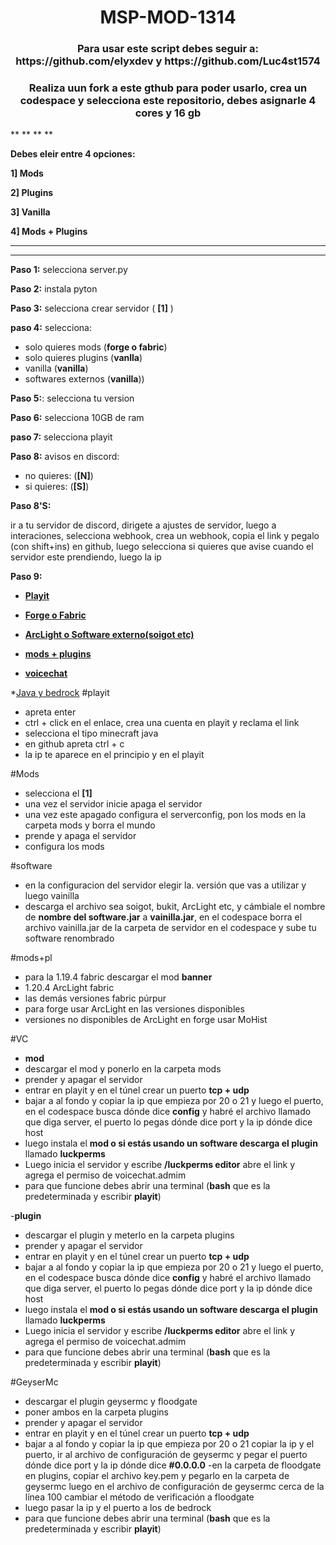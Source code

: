 <h1 align="center"> MSP-MOD-1314 </h1>
<h3 align="center"> Para usar este script debes seguir a: https://github.com/elyxdev y https://github.com/Luc4st1574 </h3>

<h3 align="center"> Realiza uun fork a este gthub para poder usarlo, crea un codespace y selecciona este repositorio, debes asignarle 4 cores y 16 gb </h3>
** **
** **

**Debes eleir entre 4 opciones:**

**1] Mods**

**2] Plugins**

**3] Vanilla**

**4] Mods + Plugins**
** **
** **

**Paso 1:** selecciona server.py

**Paso 2:** instala pyton

**Paso 3:** selecciona crear servidor ( **[1]** )

**paso 4:** selecciona:

- solo quieres mods (**forge o fabric**)
- solo quieres plugins (**vanlla**)
- vanilla (**vanilla**)
- softwares externos (**vanilla**))

**Paso 5:**: selecciona tu version

**Paso 6:** selecciona 10GB de ram

**paso 7:** selecciona playit

**Paso 8:** avisos en discord:

- no quieres: (**[N]**)
- si quieres: (**[S]**)

**Paso 8'S:**

ir a tu servidor de discord, dirigete a ajustes de servidor, luego a interaciones, selecciona webhook, crea un webhook, copia el link y pegalo (con shift+ins) en github, luego selecciona si quieres que avise cuando el servidor este prendiendo, luego la ip

**Paso 9:**

* [**Playit**](#playit)

* [**Forge o Fabric**](#Mods)

* [**ArcLight o Software externo(soigot etc)**](#software)

* [**mods + plugins**](#mods+pl)

* [**voicechat**](#VC)

*[Java y bedrock](#GeyserMC)
#playit
- apreta enter
- ctrl + click en el enlace, crea una cuenta en playit y reclama el link
- selecciona el tipo minecraft java
- en github apreta ctrl + c
- la ip te aparece en el principio y en el playit

#Mods
- selecciona el **[1]**
- una vez el servidor inicie apaga el servidor
- una vez este apagado configura el serverconfig, pon los mods en la carpeta mods y borra el mundo
- prende y apaga el servidor
- configura los mods

#software
- en la configuracion del servidor elegir la. versión que vas a utilizar y luego vainilla
- descarga el archivo sea soigot, bukit, ArcLight etc, y cámbiale el nombre de **nombre del software.jar** a **vainilla.jar**, en el codespace borra el archivo vainilla.jar de la carpeta de servidor en el codespace y sube tu software renombrado

#mods+pl
- para la 1.19.4 fabric descargar el mod **banner**
- 1.20.4 ArcLight fabric
- las demás versiones fabric púrpur
- para forge usar ArcLight en las versiones disponibles
- versiones no disponibles de ArcLight en forge usar MoHist

#VC

- **mod**
- descargar el mod y ponerlo en la carpeta mods
- prender y apagar el servidor
- entrar en playit y en el túnel crear un puerto **tcp + udp**
- bajar a al fondo y copiar la ip que empieza por 20 o 21 y luego el puerto, en el codespace busca dónde dice  **config** y habré el archivo llamado que diga server, el puerto lo pegas dónde dice port y la ip dónde dice host
- luego instala el **mod o si estás usando un software descarga el plugin** llamado **luckperms**
-  Luego inicia el servidor y escribe **/luckperms editor** abre el link y agrega el permiso de voicechat.admim
- para que funcione debes abrir una terminal (**bash** que es la predeterminada y escribir **playit**)

-**plugin**
- descargar el plugin y meterlo en la carpeta plugins
- prender y apagar el servidor
- entrar en playit y en el túnel crear un puerto **tcp + udp**
- bajar a al fondo y copiar la ip que empieza por 20 o 21 y luego el puerto, en el codespace busca dónde dice  **config** y habré el archivo llamado que diga server, el puerto lo pegas dónde dice port y la ip dónde dice host
- luego instala el **mod o si estás usando un software descarga el plugin** llamado **luckperms**
-  Luego inicia el servidor y escribe **/luckperms editor** abre el link y agrega el permiso de voicechat.admim
- para que funcione debes abrir una terminal (**bash** que es la predeterminada y escribir **playit**)

#GeyserMc
- descargar el plugin geysermc y floodgate
- poner ambos en la carpeta plugins
- prender y apagar el servidor
- entrar en playit y en el túnel crear un puerto **tcp + udp**
- bajar a al fondo y copiar la ip que empieza por 20 o 21 copiar la ip y el puerto, ir al archivo de configuración de geysermc y pegar el puerto dónde dice port y la ip dónde dice **#0.0.0.0**
-en la carpeta de floodgate en plugins, copiar el archivo key.pem y pegarlo en la carpeta de geysermc luego en el archivo de configuración de geysermc cerca de la línea 100 cambiar el método de verificación a floodgate
- luego pasar la ip y el puerto a los de bedrock
- para que funcione debes abrir una terminal (**bash** que es la predeterminada y escribir **playit**)